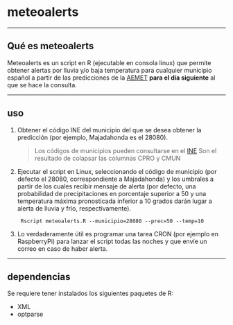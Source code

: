 # meteoalerts

----
## Qué es meteoalerts

Meteoalerts es un script en R (ejecutable en consola linux) que permite obtener alertas por lluvia y/o baja temperatura para cualquier municipio español a partir de las predicciones de la [AEMET](http://www.aemet.es/es/portada) **para el día siguiente** al que se hace la consulta.

----
## uso
1. Obtener el código INE del municipio del que se desea obtener la predicción (por ejemplo, Majadahonda es el 28080).

    > Los códigos de municipios pueden consultarse en el [INE](http://www.ine.es/daco/daco42/codmun/codmunmapa.htm) Son el resultado de colapsar las columnas CPRO y CMUN

2. Ejecutar el script en Linux, seleccionando el código de municipio (por defecto el 28080, correspondiente a Majadahonda) y los umbrales a partir de los cuales recibir mensaje de alerta (por defecto, una probabilidad de precipitaciones en porcentaje superior a 50 y una temperatura máxima pronosticada inferior a 10 grados darán lugar a alerta de lluvia y frío, respectivamente).

        Rscript meteoalerts.R --municipio=28080 --prec=50 --temp=10

3. Lo verdaderamente útil es programar una tarea CRON (por ejemplo en RaspberryPi) para lanzar el script todas las noches y que envíe un correo en caso de haber alerta.

----
## dependencias
Se requiere tener instalados los siguientes paquetes de R:

- XML
- optparse
